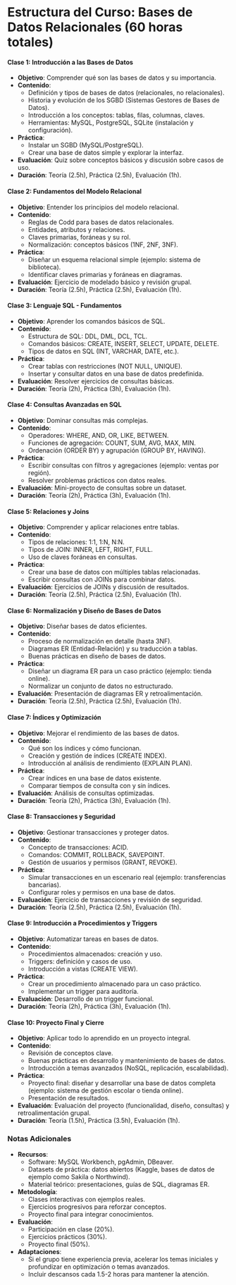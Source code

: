 # **Estructura del Curso: Bases de Datos Relacionales (60 horas totales)**

#### **Clase 1: Introducción a las Bases de Datos**
- **Objetivo**: Comprender qué son las bases de datos y su importancia.
- **Contenido**:
  - Definición y tipos de bases de datos (relacionales, no relacionales).
  - Historia y evolución de los SGBD (Sistemas Gestores de Bases de Datos).
  - Introducción a los conceptos: tablas, filas, columnas, claves.
  - Herramientas: MySQL, PostgreSQL, SQLite (instalación y configuración).
- **Práctica**:
  - Instalar un SGBD (MySQL/PostgreSQL).
  - Crear una base de datos simple y explorar la interfaz.
- **Evaluación**: Quiz sobre conceptos básicos y discusión sobre casos de uso.
- **Duración**: Teoría (2.5h), Práctica (2.5h), Evaluación (1h).

#### **Clase 2: Fundamentos del Modelo Relacional**
- **Objetivo**: Entender los principios del modelo relacional.
- **Contenido**:
  - Reglas de Codd para bases de datos relacionales.
  - Entidades, atributos y relaciones.
  - Claves primarias, foráneas y su rol.
  - Normalización: conceptos básicos (1NF, 2NF, 3NF).
- **Práctica**:
  - Diseñar un esquema relacional simple (ejemplo: sistema de biblioteca).
  - Identificar claves primarias y foráneas en diagramas.
- **Evaluación**: Ejercicio de modelado básico y revisión grupal.
- **Duración**: Teoría (2.5h), Práctica (2.5h), Evaluación (1h).

#### **Clase 3: Lenguaje SQL - Fundamentos**
- **Objetivo**: Aprender los comandos básicos de SQL.
- **Contenido**:
  - Estructura de SQL: DDL, DML, DCL, TCL.
  - Comandos básicos: CREATE, INSERT, SELECT, UPDATE, DELETE.
  - Tipos de datos en SQL (INT, VARCHAR, DATE, etc.).
- **Práctica**:
  - Crear tablas con restricciones (NOT NULL, UNIQUE).
  - Insertar y consultar datos en una base de datos predefinida.
- **Evaluación**: Resolver ejercicios de consultas básicas.
- **Duración**: Teoría (2h), Práctica (3h), Evaluación (1h).

#### **Clase 4: Consultas Avanzadas en SQL**
- **Objetivo**: Dominar consultas más complejas.
- **Contenido**:
  - Operadores: WHERE, AND, OR, LIKE, BETWEEN.
  - Funciones de agregación: COUNT, SUM, AVG, MAX, MIN.
  - Ordenación (ORDER BY) y agrupación (GROUP BY, HAVING).
- **Práctica**:
  - Escribir consultas con filtros y agregaciones (ejemplo: ventas por región).
  - Resolver problemas prácticos con datos reales.
- **Evaluación**: Mini-proyecto de consultas sobre un dataset.
- **Duración**: Teoría (2h), Práctica (3h), Evaluación (1h).

#### **Clase 5: Relaciones y Joins**
- **Objetivo**: Comprender y aplicar relaciones entre tablas.
- **Contenido**:
  - Tipos de relaciones: 1:1, 1:N, N:N.
  - Tipos de JOIN: INNER, LEFT, RIGHT, FULL.
  - Uso de claves foráneas en consultas.
- **Práctica**:
  - Crear una base de datos con múltiples tablas relacionadas.
  - Escribir consultas con JOINs para combinar datos.
- **Evaluación**: Ejercicios de JOINs y discusión de resultados.
- **Duración**: Teoría (2.5h), Práctica (2.5h), Evaluación (1h).

#### **Clase 6: Normalización y Diseño de Bases de Datos**
- **Objetivo**: Diseñar bases de datos eficientes.
- **Contenido**:
  - Proceso de normalización en detalle (hasta 3NF).
  - Diagramas ER (Entidad-Relación) y su traducción a tablas.
  - Buenas prácticas en diseño de bases de datos.
- **Práctica**:
  - Diseñar un diagrama ER para un caso práctico (ejemplo: tienda online).
  - Normalizar un conjunto de datos no estructurado.
- **Evaluación**: Presentación de diagramas ER y retroalimentación.
- **Duración**: Teoría (2.5h), Práctica (2.5h), Evaluación (1h).

#### **Clase 7: Índices y Optimización**
- **Objetivo**: Mejorar el rendimiento de las bases de datos.
- **Contenido**:
  - Qué son los índices y cómo funcionan.
  - Creación y gestión de índices (CREATE INDEX).
  - Introducción al análisis de rendimiento (EXPLAIN PLAN).
- **Práctica**:
  - Crear índices en una base de datos existente.
  - Comparar tiempos de consulta con y sin índices.
- **Evaluación**: Análisis de consultas optimizadas.
- **Duración**: Teoría (2h), Práctica (3h), Evaluación (1h).

#### **Clase 8: Transacciones y Seguridad**
- **Objetivo**: Gestionar transacciones y proteger datos.
- **Contenido**:
  - Concepto de transacciones: ACID.
  - Comandos: COMMIT, ROLLBACK, SAVEPOINT.
  - Gestión de usuarios y permisos (GRANT, REVOKE).
- **Práctica**:
  - Simular transacciones en un escenario real (ejemplo: transferencias bancarias).
  - Configurar roles y permisos en una base de datos.
- **Evaluación**: Ejercicio de transacciones y revisión de seguridad.
- **Duración**: Teoría (2.5h), Práctica (2.5h), Evaluación (1h).

#### **Clase 9: Introducción a Procedimientos y Triggers**
- **Objetivo**: Automatizar tareas en bases de datos.
- **Contenido**:
  - Procedimientos almacenados: creación y uso.
  - Triggers: definición y casos de uso.
  - Introducción a vistas (CREATE VIEW).
- **Práctica**:
  - Crear un procedimiento almacenado para un caso práctico.
  - Implementar un trigger para auditoría.
- **Evaluación**: Desarrollo de un trigger funcional.
- **Duración**: Teoría (2h), Práctica (3h), Evaluación (1h).

#### **Clase 10: Proyecto Final y Cierre**
- **Objetivo**: Aplicar todo lo aprendido en un proyecto integral.
- **Contenido**:
  - Revisión de conceptos clave.
  - Buenas prácticas en desarrollo y mantenimiento de bases de datos.
  - Introducción a temas avanzados (NoSQL, replicación, escalabilidad).
- **Práctica**:
  - Proyecto final: diseñar y desarrollar una base de datos completa (ejemplo: sistema de gestión escolar o tienda online).
  - Presentación de resultados.
- **Evaluación**: Evaluación del proyecto (funcionalidad, diseño, consultas) y retroalimentación grupal.
- **Duración**: Teoría (1.5h), Práctica (3.5h), Evaluación (1h).

### **Notas Adicionales**
- **Recursos**:
  - Software: MySQL Workbench, pgAdmin, DBeaver.
  - Datasets de práctica: datos abiertos (Kaggle, bases de datos de ejemplo como Sakila o Northwind).
  - Material teórico: presentaciones, guías de SQL, diagramas ER.
- **Metodología**:
  - Clases interactivas con ejemplos reales.
  - Ejercicios progresivos para reforzar conceptos.
  - Proyecto final para integrar conocimientos.
- **Evaluación**:
  - Participación en clase (20%).
  - Ejercicios prácticos (30%).
  - Proyecto final (50%).
- **Adaptaciones**:
  - Si el grupo tiene experiencia previa, acelerar los temas iniciales y profundizar en optimización o temas avanzados.
  - Incluir descansos cada 1.5-2 horas para mantener la atención.

